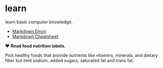 # learn
learn basic computer knowledge.
- [Markdown Emoji](https://github.com/ikatyang/emoji-cheat-sheet/blob/master/README.md)
- [Markdown Cheatsheet](https://github.com/adam-p/markdown-here/wiki/Markdown-Cheatsheet)

:heart: **Read food nutrition labels.** 

Pick healthy foods that provide nutrients like vitamins, minerals, and dietary fiber but limit sodium, added sugars, saturated fat and trans fat.

